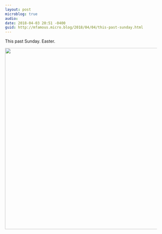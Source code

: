 ```yaml
---
layout: post
microblog: true
audio: 
date: 2018-04-03 20:51 -0400
guid: http://mfamous.micro.blog/2018/04/04/this-past-sunday.html
---
```

This past Sunday. Easter. 

<img src="http://mark.famousfamily.com/uploads/2018/2098de1040.jpg" width="600" height="600" />
